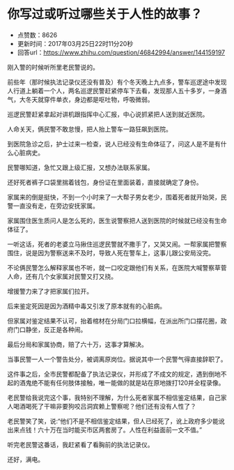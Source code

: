 # 你写过或听过哪些关于人性的故事？
- 点赞数：8626
- 更新时间：2017年03月25日22时11分20秒
- 回答url：https://www.zhihu.com/question/46842994/answer/144159197
<body>
 <p data-pid="peiP3PM8">刚入警的时候听所里老民警说的。</p>
 <p data-pid="queTHpUi">前些年（那时候执法记录仪还没有普及）有个冬天晚上九点多，警车巡逻途中发现人行道上躺着一个人，两名巡逻民警赶紧停车下去看，发现那人五十多岁，一身酒气，大冬天就穿件单衣，身边都是呕吐物，呼吸微弱。</p>
 <p data-pid="pJMYoQdy">巡逻民警赶紧拿起对讲机跟指挥中心汇报，中心说抓紧把人送到就近医院。</p>
 <p data-pid="Z46s0MJx">人命关天，俩民警不敢怠慢，把人抬上警车一路狂飙到医院。</p>
 <p data-pid="_nUw3oY4">到医院急诊之后，护士过来一检查，说人已经没有生命体征了，问这人是不是有什么心脏病史。</p>
 <p data-pid="cES-wgrs">民警哪知道，急忙又跟上级汇报，又想办法联系家属。</p>
 <p data-pid="I-e66_Zu">还好死者裤子口袋里揣着钱包，身份证在里面装着，直接就确定了身份。</p>
 <p data-pid="vhfRzRJQ">家属来的倒是挺快，不到一个小时来了一大帮子男女老少，围着死者就开始哭，民警一直没有走，在旁边安抚家属。</p>
 <p data-pid="EfS_Zxrm">家属围住医生质问人是怎么死的，医生说警察把人送到医院的时候就已经没有生命体征了。</p>
 <p data-pid="J_HeEcjF">一听这话，死者的老婆立马揪住巡逻民警就不撒手了，又哭又闹。一帮家属把警察围住，说是因为警察送来不及时，导致人死在警车上，这事儿跟公安局没完。</p>
 <p data-pid="SHvhVVu2">不论俩民警怎么解释家属也不听，就一口咬定跟他们有关系，在医院大喊警察草菅人命，还有几个女家属对民警又打又挠。</p>
 <p data-pid="Y3_O4X6u">增援警力来了才把家属们拉开。</p>
 <p data-pid="iG6gkZgV">后来鉴定死因是因为酒精中毒又引发了原本就有的心脏病。</p>
 <p data-pid="G8ZC8lKV">但家属对鉴定结果不认可，抬着棺材在分局门口拉横幅，在派出所门口摆花圈，政府门口静坐，反正是各种闹。</p>
 <p data-pid="tDgb504u">最后分局和家属协商，赔了六十万，这事才算解决。</p>
 <p data-pid="dWjhJgGP">当事民警一人一个警告处分，被调离原岗位。据说其中一个民警气得直接辞职了。</p>
 <p data-pid="dtntcUmI">这件事之后，全市民警都配备了执法记录仪，并形成了不成文的规定，遇到倒地不起的酒鬼绝不能有任何肢体接触，唯一能做的就是站在原地拨打120并全程录像。</p>
 <p data-pid="ycJtTjEX">老民警给我说完这个事，我特别不理解，为什么死者家属不相信鉴定结果，自己家人喝酒喝死了干嘛非要狗咬吕洞宾赖上警察呢？他们还有没有人性了？</p>
 <p data-pid="7-TNb9qa">老民警笑了笑，说:“他们不是不相信鉴定结果，但人已经死了，讹上政府多少能讹出来点钱！六十万在当时能买市区两套房了。人性在利益面前一文不值。”</p>
 <p data-pid="Dui7uEaL">听完老民警这番话，我赶紧看了看胸前的执法记录仪。</p>
 <p data-pid="F5jTTgqa">还好，满电。</p>
</body>